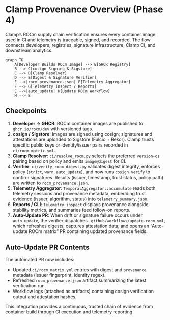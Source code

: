 # Clamp Provenance Overview (Phase 4)

Clamp’s ROCm supply chain verification ensures every container image used in CI and telemetry is traceable, signed, and recorded. The flow connects developers, registries, signature infrastructure, Clamp CI, and downstream analytics.

```mermaid
graph TD
    A[Developer Builds ROCm Image] --> B[GHCR Registry]
    B --> C[cosign Signing & Sigstore]
    C --> D[Clamp Resolver]
    D --> E[Digest & Signature Verifier]
    E -->|rocm_provenance.json| F[Telemetry Aggregator]
    F --> G[Telemetry Inspect / Reports]
    E -->|auto_update| H[Update ROCm Workflow]
    H --> B
```

## Checkpoints
1. **Developer → GHCR**: ROCm container images are published to `ghcr.io/rocm/dev` with versioned tags.
2. **cosign / Sigstore**: Images are signed using cosign; signatures and attestations are uploaded to Sigstore (Fulcio + Rekor). Clamp trusts specific public keys or identity/issuer pairs recorded in `ci/rocm_matrix.yml`.
3. **Clamp Resolver**: `ci/resolve_rocm.py` selects the preferred `version-os` pairing based on policy and emits `image@digest` for CI.
4. **Verifier**: `ci/verify_rocm_digest.py` validates digest integrity, enforces policy (`strict`, `warn`, `auto_update`), and now runs `cosign verify` to confirm signatures. Results (issuer, timestamp, trust status, policy path) are written to `rocm_provenance.json`.
5. **Telemetry Aggregator**: `TemporalAggregator::accumulate` reads both telemetry sessions and provenance metadata, embedding trust evidence (issuer, algorithm, status) into `telemetry_summary.json`.
6. **Reports / CLI**: `telemetry_inspect` displays provenance alongside stability metrics, and summaries feed follow-on reports.
7. **Auto-Update PR**: When drift or signature failure occurs under `auto_update`, the verifier dispatches `.github/workflows/update-rocm.yml`, which refreshes digests, captures attestation data, and opens an “Auto-update ROCm matrix” PR containing updated provenance fields.

## Auto-Update PR Contents
The automated PR now includes:
- Updated `ci/rocm_matrix.yml` entries with digest and `provenance` metadata (issuer fingerprint, identity regex).
- Refreshed `rocm_provenance.json` artifact summarizing the latest verification run.
- Workflow logs (attached as artifacts) containing cosign verification output and attestation hashes.

This integration provides a continuous, trusted chain of evidence from container build through CI execution and telemetry reporting.
